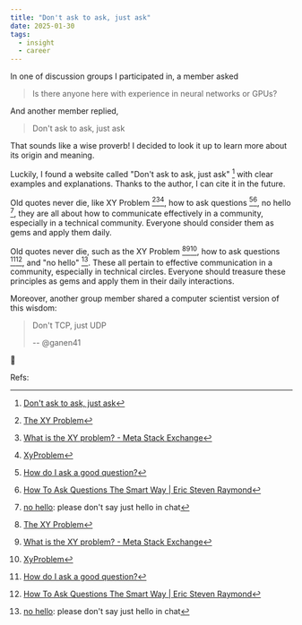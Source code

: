 ```yaml
---
title: "Don't ask to ask, just ask"
date: 2025-01-30
tags:
  - insight
  - career
---
```


In one of discussion groups I participated in, a member asked

> Is there anyone here with experience in neural networks or GPUs?

And another member replied,

> Don't ask to ask, just ask

That sounds like a wise proverb! I decided to look it up to learn more about its origin and meaning.

Luckily, I found a website called "Don't ask to ask, just ask" [^ask2ask] with clear examples and explanations. Thanks to the author, I can cite it in the future.

Old quotes never die, like XY Problem [^xy-info][^xy-meta][^xy-wooledge], how to ask questions [^how-sf][^how-esr], no hello [^nohello], they are all about how to communicate effectively in a community, especially in a technical community. Everyone should consider them as gems and apply them daily.

Old quotes never die, such as the XY Problem [^xy-info][^xy-meta][^xy-wooledge], how to ask questions [^how-sf][^how-esr], and "no hello" [^nohello]. These all pertain to effective communication in a community, especially in technical circles. Everyone should treasure these principles as gems and apply them in their daily interactions.

Moreover, another group member shared a computer scientist version of this wisdom:

> Don't TCP, just UDP
>
> -- @ganen41

🤣

Refs:

[^ask2ask]: [Don't ask to ask, just ask](https://dontasktoask.com/)
[^xy-info]: [The XY Problem](https://xyproblem.info/)
[^xy-meta]: [What is the XY problem? - Meta Stack Exchange](https://meta.stackexchange.com/questions/66377/what-is-the-xy-problem)
[^xy-wooledge]: [XyProblem](https://mywiki.wooledge.org/XyProblem)
[^nohello]: [no hello](https://nohello.net/en/): please don't say just hello in chat
[^how-sf]: [How do I ask a good question?](https://stackoverflow.com/help/how-to-ask)
[^how-esr]: [How To Ask Questions The Smart Way | Eric Steven Raymond](http://www.catb.org/esr/faqs/smart-questions.html)
